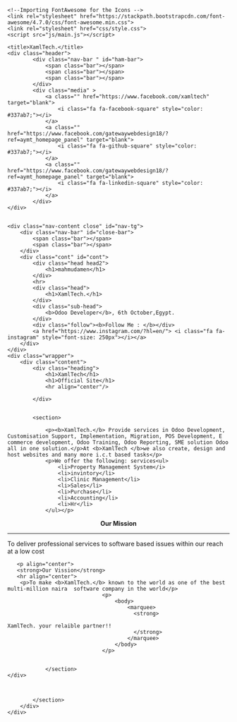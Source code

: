 <!-- Created by 👑Dave -->

<!-- edited  by David-->

<!DOCTYPE html>
<html lang="en">

<head>
    <meta charset="UTF-8">
    <meta name="viewport" content="width=device-width, initial-scale=1.0">
    <meta http-equiv="X-UA-Compatible" content="ie=edge">

    <!--Importing FontAwesome for the Icons -->
    <link rel="stylesheet" href="https://stackpath.bootstrapcdn.com/font-awesome/4.7.0/css/font-awesome.min.css">
	<link rel="stylesheet" href="css/style.css">
	<script src="js/main.js"></script>
	
    <title>XamlTech.</title>
    <div class="header">
            <div class="nav-bar " id="ham-bar">
                <span class="bar"></span>
                <span class="bar"></span>
                <span class="bar"></span>
            </div>
            <div class="media" >			
                <a class="" href="https://www.facebook.com/xamltech" target="blank">
					<i class="fa fa-facebook-square" style="color: #337ab7;"></i>
				</a>
				<a class="" href="https://www.facebook.com/gatewaywebdesign18/?ref=aymt_homepage_panel" target="blank">
					<i class="fa fa-github-square" style="color: #337ab7;"></i>
				</a>
				<a class="" href="https://www.facebook.com/gatewaywebdesign18/?ref=aymt_homepage_panel" target="blank">
					<i class="fa fa-linkedin-square" style="color: #337ab7;"></i>
				</a>
            </div>
	</div>
     

    <div class="nav-content close" id="nav-tg">
        <div class="nav-bar" id="close-bar">
            <span class="bar"></span>
            <span class="bar"></span>
        </div>
        <div class="cont" id="cont">
            <div class="head head2">
                <h1>mahmudamen</h1>
            </div>
            <hr>
            <div class="head">
                <h1>XamlTech.</h1>
            </div>
            <div class="sub-head">
                <b>Odoo Developer</b>, 6th October,Egypt.
            </div>
            <div class="follow"><b>Follow Me : </b></div>
            <a href="https://www.instagram.com/?hl=en/"> <i class="fa fa-instagram" style="font-size: 250px"></i></a>
        </div>
    </div>
    <div class="wrapper">
        <div class="content">
            <div class="heading">
                <h1>XamlTech</h1>
                <h1>Official Site</h1>
                <hr align="center"/>
               
            </div>
           

            <section>

                <p><b>XamlTech.</b> Provide services in Odoo Development, Customisation Support, Implementation, Migration, POS Development, E commerce development, Odoo Training, Odoo Reporting, SME solution Odoo all in one solution.</p>At <b>XamlTech </b>we also create, design and host websites and many more i.c.t based tasks</p>
                <p>We offer the following: services<ul>
					<li>Property Management System</i>
					<li>invintory</li>
                    <li>Clinic Management</li>
                    <li>Sales</li>
                    <li>Purchase</li>
                    <li>Accounting</li>
                    <li>Hr</li>
                </ul></p>
                
<p align="center"><strong>Our Mission</strong>
      <hr align="center">          
        
<p>To deliver professional services to software based issues within our reach at a low cost </p>
       
       <p align="center">
	   <strong>Our Vission</strong>       
	   <hr align="center">  
		<p>To make <b>XamlTech.</b> known to the world as one of the best multi-million naira  software company in the world</p>
                                  <p>
                                      <body>
                                          <marquee>
                                            <strong>
                                                                                              XamlTech. your relaible partner!!
                                            </strong>
                                          </marquee>
                                      </body>
                                  </p>
                                  
                                                                                                        
                </section>                                                 
	</div>
              
        

            </section>
        </div>
    </div>
</body>

